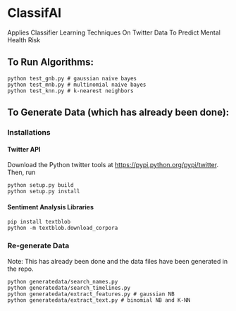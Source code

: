 # ClassifAI
Applies Classifier Learning Techniques On Twitter Data To Predict Mental Health Risk

## To Run Algorithms:

```
python test_gnb.py # gaussian naive bayes
python test_mnb.py # multinomial naive bayes
python test_knn.py # k-nearest neighbors
```

## To Generate Data (which has already been done):

### Installations

#### Twitter API
Download the Python twitter tools at https://pypi.python.org/pypi/twitter. Then, run
```
python setup.py build     
python setup.py install
```

#### Sentiment Analysis Libraries
```
pip install textblob
python -m textblob.download_corpora
```
### Re-generate Data
Note: This has already been done and the data files have been generated in the repo. 
```
python generatedata/search_names.py
python generatedata/search_timelines.py
python generatedata/extract_features.py # gaussian NB
python generatedata/extract_text.py # binomial NB and K-NN
```


